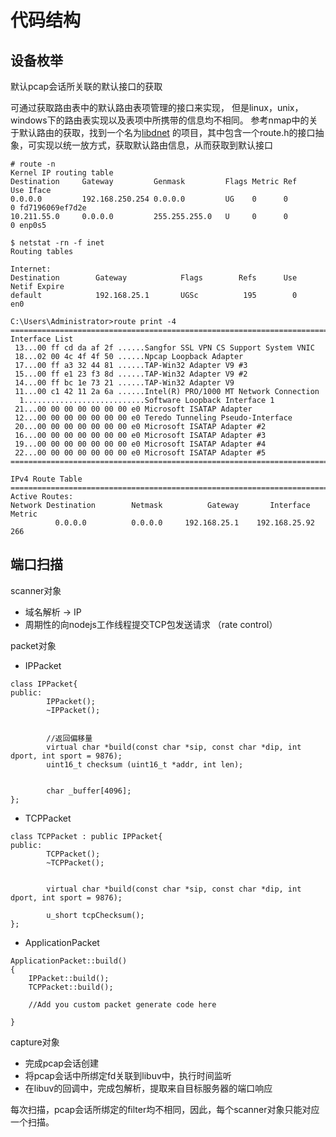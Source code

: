 # 代码结构

## 设备枚举

默认pcap会话所关联的默认接口的获取

可通过获取路由表中的默认路由表项管理的接口来实现，
但是linux，unix，windows下的路由表实现以及表项中所携带的信息均不相同。
参考nmap中的关于默认路由的获取，找到一个名为[libdnet](http://libdnet.sourceforge.net/) 的项目，其中包含一个route.h的接口抽象，可实现以统一放方式，获取默认路由信息，从而获取到默认接口


```
# route -n
Kernel IP routing table
Destination     Gateway         Genmask         Flags Metric Ref    Use Iface
0.0.0.0         192.168.250.254 0.0.0.0         UG    0      0        0 fd7196069ef7d2e
10.211.55.0     0.0.0.0         255.255.255.0   U     0      0        0 enp0s5
```


```
$ netstat -rn -f inet
Routing tables

Internet:
Destination        Gateway            Flags        Refs      Use   Netif Expire
default            192.168.25.1       UGSc          195        0     en0
```


```
C:\Users\Administrator>route print -4
===========================================================================
Interface List
 13...00 ff cd da af 2f ......Sangfor SSL VPN CS Support System VNIC
 18...02 00 4c 4f 4f 50 ......Npcap Loopback Adapter
 17...00 ff a3 32 44 81 ......TAP-Win32 Adapter V9 #3
 15...00 ff e1 23 f3 8d ......TAP-Win32 Adapter V9 #2
 14...00 ff bc 1e 73 21 ......TAP-Win32 Adapter V9
 11...00 c1 42 11 2a 6a ......Intel(R) PRO/1000 MT Network Connection
  1...........................Software Loopback Interface 1
 21...00 00 00 00 00 00 00 e0 Microsoft ISATAP Adapter
 12...00 00 00 00 00 00 00 e0 Teredo Tunneling Pseudo-Interface
 20...00 00 00 00 00 00 00 e0 Microsoft ISATAP Adapter #2
 16...00 00 00 00 00 00 00 e0 Microsoft ISATAP Adapter #3
 19...00 00 00 00 00 00 00 e0 Microsoft ISATAP Adapter #4
 22...00 00 00 00 00 00 00 e0 Microsoft ISATAP Adapter #5
===========================================================================

IPv4 Route Table
===========================================================================
Active Routes:
Network Destination        Netmask          Gateway       Interface  Metric
          0.0.0.0          0.0.0.0     192.168.25.1    192.168.25.92    266
```
## 端口扫描

scanner对象

* 域名解析 -> IP
* 周期性的向nodejs工作线程提交TCP包发送请求 （rate control）


packet对象

* IPPacket

```
class IPPacket{
public:
        IPPacket();
        ~IPPacket();


        //返回偏移量
        virtual char *build(const char *sip, const char *dip, int dport, int sport = 9876);
        uint16_t checksum (uint16_t *addr, int len);


        char _buffer[4096];
};
```
* TCPPacket

```
class TCPPacket : public IPPacket{
public:
        TCPPacket();
        ~TCPPacket();


        virtual char *build(const char *sip, const char *dip, int dport, int sport = 9876);

        u_short tcpChecksum();
};

```
* ApplicationPacket

```
ApplicationPacket::build()
{
	IPPacket::build();
	TCPPacket::build();

	//Add you custom packet generate code here

}
```




capture对象

* 完成pcap会话创建
* 将pcap会话中所绑定fd关联到libuv中，执行时间监听
* 在libuv的回调中，完成包解析，提取来自目标服务器的端口响应



每次扫描，pcap会话所绑定的filter均不相同，因此，每个scanner对象只能对应一个扫描。
